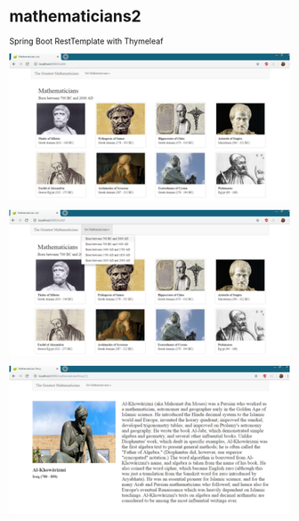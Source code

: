 # mathematicians2
Spring Boot RestTemplate with Thymeleaf

![](images/list_1.png)

![](images/list_2.png)

![](images/story.png)

